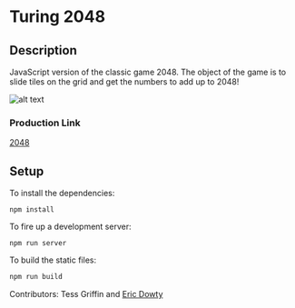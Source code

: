 # Turing 2048

## Description

JavaScript version of the classic game 2048. The object of the game is to slide tiles on the grid and get the numbers to add up to 2048!

![alt text](http://g.recordit.co/jeOXzI0Xhs.gif "2048 game in progress")

### Production Link

[2048](http://tessgriffin.github.io/2048)

## Setup

To install the dependencies:

```
npm install
```

To fire up a development server:

```
npm run server
```

To build the static files:

```js
npm run build
```

Contributors: Tess Griffin and [Eric Dowty](https://github.com/eric-dowty)